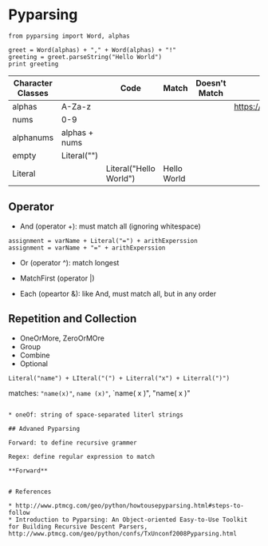 # Pyparsing

```
from pyparsing import Word, alphas

greet = Word(alphas) + "," + Word(alphas) + "!"
greeting = greet.parseString("Hello World")
print greeting
```

| Character Classes |               | Code                   | Match       | Doesn't Match | Code                   |
|-------------------|---------------|------------------------|-------------|---------------|------------------------|
|  alphas           | A-Za-z        |                        |             |               | https://repl.it/LIFJ/2 |
| nums              | 0-9           |                        |             |               |                        |
| alphanums         | alphas + nums |                        |             |               |                        |
| empty             | Literal("")   |                        |             |               |                        |
| Literal           |               | Literal("Hello World") | Hello World |               |                        |

## Operator

* And (operator +): must match all (ignoring whitespace)

```
assignment = varName + Literal("=") + arithExperssion
assignment = varName + "=" + arithExperssion
```

* Or (operator ^): match longest

* MatchFirst (operator |) 

* Each (opeartor &): like And, must match all, but in any order

## Repetition and Collection

* OneOrMore, ZeroOrMOre
* Group
* Combine
* Optional

```
Literal("name") + LIteral("(") + Literral("x") + Literral(")")
```

matches: `"name(x)"`, `name (x)"`, `name( x )", "name( x )"
```

* oneOf: string of space-separated literl strings

## Advaned Pyparsing

Forward: to define recursive grammer

Regex: define regular expression to match

**Forward**


# References

* http://www.ptmcg.com/geo/python/howtousepyparsing.html#steps-to-follow
* Introduction to Pyparsing: An Object-oriented Easy-to-Use Toolkit for Building Recursive Descent Parsers, http://www.ptmcg.com/geo/python/confs/TxUnconf2008Pyparsing.html
